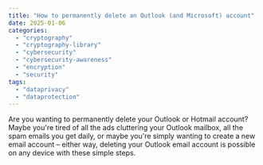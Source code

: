```yaml
---
title: "How to permanently delete an Outlook (and Microsoft) account"
date: 2025-01-06
categories: 
  - "cryptography"
  - "cryptography-library"
  - "cybersecurity"
  - "cybersecurity-awareness"
  - "encryption"
  - "security"
tags: 
  - "dataprivacy"
  - "dataprotection"
---
```


Are you wanting to permanently delete your Outlook or Hotmail account? Maybe you're tired of all the ads cluttering your Outlook mailbox, all the spam emails you get daily, or maybe you're simply wanting to create a new email account – either way, deleting your Outlook email account is possible on any device with these simple steps.
